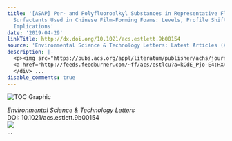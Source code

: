 ```yaml
---
title: '[ASAP] Per- and Polyfluoroalkyl Substances in Representative Fluorocarbon
  Surfactants Used in Chinese Film-Forming Foams: Levels, Profile Shift, and Environmental
  Implications'
date: '2019-04-29'
linkTitle: http://dx.doi.org/10.1021/acs.estlett.9b00154
source: 'Environmental Science & Technology Letters: Latest Articles (ACS Publications)'
description: |-
  <p><img src="https://pubs.acs.org/appl/literatum/publisher/achs/journals/content/estlcu/0/estlcu.ahead-of-print/acs.estlett.9b00154/20190429/images/medium/ez-2019-001546_0003.gif" alt="TOC Graphic"/></p><div><cite>Environmental Science & Technology Letters</cite></div><div>DOI: 10.1021/acs.estlett.9b00154</div><div class="feedflare">
  <a href="http://feeds.feedburner.com/~ff/acs/estlcu?a=kCdE_Pjo-E4:HX4NPCypeoE:yIl2AUoC8zA"><img src="http://feeds.feedburner.com/~ff/acs/estlcu?d=yIl2AUoC8zA" border="0"></img></a>
  </div> ...
disable_comments: true
---
```

<p><img src="https://pubs.acs.org/appl/literatum/publisher/achs/journals/content/estlcu/0/estlcu.ahead-of-print/acs.estlett.9b00154/20190429/images/medium/ez-2019-001546_0003.gif" alt="TOC Graphic"/></p><div><cite>Environmental Science & Technology Letters</cite></div><div>DOI: 10.1021/acs.estlett.9b00154</div><div class="feedflare">
<a href="http://feeds.feedburner.com/~ff/acs/estlcu?a=kCdE_Pjo-E4:HX4NPCypeoE:yIl2AUoC8zA"><img src="http://feeds.feedburner.com/~ff/acs/estlcu?d=yIl2AUoC8zA" border="0"></img></a>
</div> ...